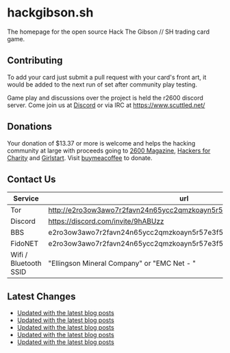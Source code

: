 # hackgibson.sh
The homepage for the open source Hack The Gibson // SH trading card game.


## Contributing

To add your card just submit a pull request with your card's front art, it would be added to the next run of set after community play testing.

Game play and discussions over the project is held the r2600 discord server. Come join us at [Discord](https://discord.com/invite/9hABUzz) or via IRC at https://www.scuttled.net/


## Donations

Your donation of $13.37 or more is welcome and helps the hacking community at large with proceeds going to [2600 Magazine](https://2600.com/), [Hackers for Charity](https://hackersforcharity.org) and [Girlstart](https://girlstart.org).  Visit [buymeacoffee](https://www.buymeacoffee.com/hackgibson.sh) to donate.


## Contact Us

Service | url
-|-
Tor | http://e2ro3ow3awo7r2favn24n65ycc2qmzkoayn5r57e3f56nvjwdcgg32ad.onion
Discord | https://discord.com/invite/9hABUzz
BBS | e2ro3ow3awo7r2favn24n65ycc2qmzkoayn5r57e3f56nvjwdcgg32ad.onion:23
FidoNET | e2ro3ow3awo7r2favn24n65ycc2qmzkoayn5r57e3f56nvjwdcgg32ad.onion:24554
Wifi / Bluetooth SSID | "Ellingson Mineral Company" or "EMC Net - <fidonet address>"

## Latest Changes
<!-- BLOG-POST-LIST:START -->
- [Updated with the latest blog posts](https://github.com/DFW2600/hackgibson.sh/commit/6af4e7b5992d96539c1f331f1e24bc5a59a78c8d)
- [Updated with the latest blog posts](https://github.com/DFW2600/hackgibson.sh/commit/2cc71487600f26ff6731bbc61e7d56ce5b2c4af7)
- [Updated with the latest blog posts](https://github.com/DFW2600/hackgibson.sh/commit/72f2422ec10399f58ee473f42df852f27c494076)
- [Updated with the latest blog posts](https://github.com/DFW2600/hackgibson.sh/commit/9f2e0d5d01f77948bd7e79e4010ee85577fd8350)
- [Updated with the latest blog posts](https://github.com/DFW2600/hackgibson.sh/commit/7d5d97121e45168d59b0316482b62dfc76697c58)
<!-- BLOG-POST-LIST:END -->
